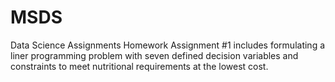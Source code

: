 # MSDS
Data Science Assignments
Homework Assignment #1 includes
formulating a liner programming problem with seven defined decision variables and constraints to meet nutritional requirements at the lowest cost.
